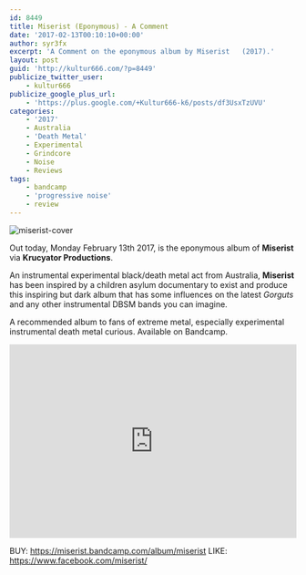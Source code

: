 ```yaml
---
id: 8449
title: Miserist (Eponymous) - A Comment
date: '2017-02-13T00:10:10+00:00'
author: syr3fx
excerpt: 'A Comment on the eponymous album by Miserist   (2017).'
layout: post
guid: 'http://kultur666.com/?p=8449'
publicize_twitter_user:
    - kultur666
publicize_google_plus_url:
    - 'https://plus.google.com/+Kultur666-k6/posts/df3UsxTzUVU'
categories:
    - '2017'
    - Australia
    - 'Death Metal'
    - Experimental
    - Grindcore
    - Noise
    - Reviews
tags:
    - bandcamp
    - 'progressive noise'
    - review
---
```


![miserist-cover](http://localhost:8080/wp-content/uploads/2017/02/miserist-cover.jpg)

Out today, Monday February 13th 2017, is the eponymous album of **Miserist** via **Krucyator Productions**.

An instrumental experimental black/death metal act from Australia, **Miserist** has been inspired by a children asylum documentary to exist and produce this inspiring but dark album that has some influences on the latest *Gorguts* and any other instrumental DBSM bands you can imagine.

A recommended album to fans of extreme metal, especially experimental instrumental death metal curious. Available on Bandcamp.

<iframe style="border: 0; width: 100%; height: 340px;" src="https://bandcamp.com/EmbeddedPlayer/album=2692547090/size=large/bgcol=333333/linkcol=e99708/tracklist=false/transparent=true/" seamless></iframe>

BUY: <https://miserist.bandcamp.com/album/miserist>
LIKE: <https://www.facebook.com/miserist/>